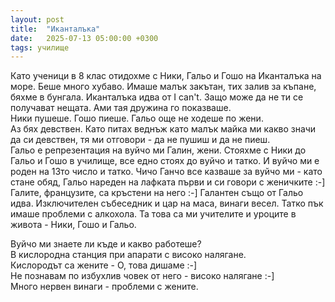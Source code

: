 ```yaml
---
layout: post
title:  "Иканталъка"
date:   2025-07-13 05:00:00 +0300
tags: училище
---
```

Като ученици в 8 клас отидохме с Ники, Гальо и Гошо на Иканталъка на море. 
Беше много хубаво. Имаше малък закътан, тих залив за къпане, бяхме в бунгала. 
Иканталъка идва от I can't. Защо може да не ти се получават нещата. 
Ами тая дружина го показваше.  
Ники пушеше. Гошо пиеше. Гальо още не ходеше по жени.  
Аз бях девствен. Като питах веднъж като малък майка ми какво значи да си девствен, тя ми отговори -
да не пушиш и да не пиеш.   
Гальо е репрезентация на вуйчо ми Галин, жени. Стояхме с Ники до Гальо и Гошо в училище, 
все едно стоях до вуйчо и татко. И вуйчо ми е роден на 13то число и татко. 
Чичо Ганчо все казваше за вуйчо ми - като стане обяд, 
Гальо нареден на лафката първи и си говори с женичките :-] 
Галите, французите, са кръстени на него :-]
Галантен също от Гальо идва. Изключителен събеседник и цар на маса, винаги весел.
Татко пък имаше проблеми с алкохола.
Та това са ми учителите и уроците в живота - Ники, Гошо и Гальо. 

Вуйчо ми знаете ли къде и какво работеше?  
В кислородна станция при апарати с високо налягане.   
Кислородът са жените - O, това дишаме :-]  
Не познавам по избухлив човек от него - високо налягане :-]   
Много нервен винаги - проблеми с жените.